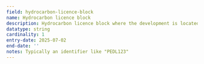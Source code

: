 ```yaml
---
field: hydrocarbon-licence-block
name: Hydrocarbon licence block
description: Hydrocarbon licence block where the development is located
datatype: string
cardinality: 1
entry-date: 2025-07-02
end-date: ''
notes: Typically an identifier like "PEDL123"
---
```

